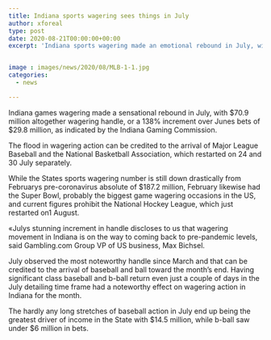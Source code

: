 ```yaml
---
title: Indiana sports wagering sees things in July
author: xforeal 
type: post
date: 2020-08-21T00:00:00+00:00
excerpt: 'Indiana sports wagering made an emotional rebound in July, with $70 '


image : images/news/2020/08/MLB-1-1.jpg
categories:
  - news

---
```

Indiana games wagering made a sensational rebound in July, with $70.9 million altogether wagering handle, or a 138&percnt; increment over Junes bets of $29.8 million, as indicated by the Indiana Gaming Commission. 

The flood in wagering action can be credited to the arrival of Major League Baseball and the National Basketball Association, which restarted on 24 and 30 July separately. 

While the States sports wagering number is still down drastically from Februarys pre-coronavirus absolute of $187.2 million, February likewise had the Super Bowl, probably the biggest game wagering occasions in the US, and current figures prohibit the National Hockey League, which just restarted on1 August. 

&#171;Julys stunning increment in handle discloses to us that wagering movement in Indiana is on the way to coming back to pre-pandemic levels, said Gambling.com Group VP of US business, Max Bichsel. 

July observed the most noteworthy handle since March and that can be credited to the arrival of baseball and ball toward the month&#8217;s end. Having significant class baseball and b-ball return even just a couple of days in the July detailing time frame had a noteworthy effect on wagering action in Indiana for the month. 

The hardly any long stretches of baseball action in July end up being the greatest driver of income in the State with $14.5 million, while b-ball saw under $6 million in bets.